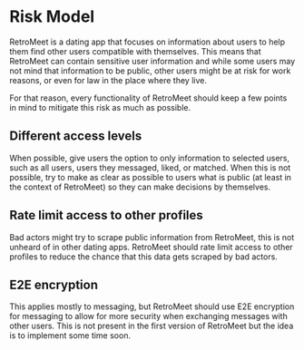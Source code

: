 # Risk Model

RetroMeet is a dating app that focuses on information about users to help them find other users compatible with themselves. This means that RetroMeet can contain sensitive user information and while some users may not mind that information to be public, other users might be at risk for work reasons, or even for law in the place where they live.

For that reason, every functionality of RetroMeet should keep a few points in mind to mitigate this risk as much as possible.

## Different access levels

When possible, give users the option to only information to selected users, such as all users, users they messaged, liked, or matched. When this is not possible, try to make as clear as possible to users what is public (at least in the context of RetroMeet) so they can make decisions by themselves.

## Rate limit access to other profiles

Bad actors might try to scrape public information from RetroMeet, this is not unheard of in other dating apps. RetroMeet should rate limit access to other profiles to reduce the chance that this data gets scraped by bad actors.

## E2E encryption

This applies mostly to messaging, but RetroMeet should use E2E encryption for messaging to allow for more security when exchanging messages with other users. This is not present in the first version of RetroMeet but the idea is to implement some time soon.
